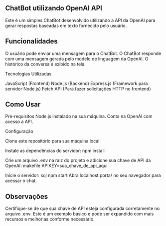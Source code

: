 ## ChatBot utilizando OpenAI API

Este é um simples ChatBot desenvolvido utilizando a API da OpenAI para gerar respostas baseadas em texto fornecido pelo usuário.

## Funcionalidades

O usuário pode enviar uma mensagem para o ChatBot.
O ChatBot responde com uma mensagem gerada pelo modelo de linguagem da OpenAI.
O histórico da conversa é exibido na tela.

Tecnologias Utilizadas

JavaScript (Frontend)
Node.js (Backend)
Express.js (Framework para servidor Node.js)
Fetch API (Para fazer solicitações HTTP no frontend)

## Como Usar

Pré-requisitos
Node.js instalado na sua máquina.
Conta na OpenAI com acesso à API.

Configuração

Clone este repositório para sua máquina local.

Instale as dependências do servidor:
npm install

Crie um arquivo .env na raiz do projeto e adicione sua chave de API da OpenAI:
makefile
APIKEY=sua_chave_de_api_aqui

Inicie o servidor:
sql
npm start
Abra localhost:porta/ no seu navegador para acessar o chat.


## Observações
Certifique-se de que sua chave de API esteja configurada corretamente no arquivo .env.
Este é um exemplo básico e pode ser expandido com mais recursos e melhorias conforme necessário.
